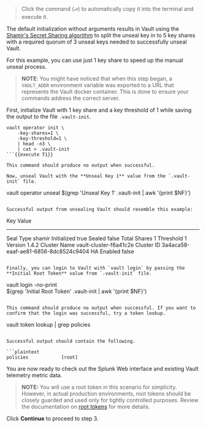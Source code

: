 > Click the command (`⮐`) to automatically copy it into the terminal and execute it.

The default initialization without arguments results in Vault using the [Shamir's Secret Sharing algorithm](https://en.wikipedia.org/wiki/Shamir%27s_Secret_Sharing) to split the unseal key in to 5 key shares with a required quorum of 3 unseal keys needed to successfully unseal Vault.

For this example, you can use just 1 key share to speed up the manual unseal process.

> **NOTE**: You might have noticed that when this step began, a `VAULT_ADDR` environment variable was exported to a URL that represents the Vault docker container. This is done to ensure your commands address the correct server.

First, initialize Vault with 1 key share and a key threshold of 1 while saving the output to the file `.vault-init`.

```
vault operator init \
    -key-shares=1 \
    -key-threshold=1 \
    | head -n3 \
    | cat > .vault-init
```{{execute T1}}

This command should produce no output when successful.

Now, unseal Vault with the **Unseal Key 1** value from the `.vault-init` file.

```
vault operator unseal $(grep 'Unseal Key 1'  .vault-init | awk '{print $NF}')
```{{execute T1}}

Successful output from unsealing Vault should resemble this example:

```
Key             Value
---             -----
Seal Type       shamir
Initialized     true
Sealed          false
Total Shares    1
Threshold       1
Version         1.4.2
Cluster Name    vault-cluster-f6a41c2e
Cluster ID      3a4aca58-eaaf-ae81-6856-8dc8524c9404
HA Enabled      false
```

Finally, you can login to Vault with `vault login` by passing the **Initial Root Token** value from `.vault-init` file.

```
vault login -no-print \
$(grep 'Initial Root Token' .vault-init | awk '{print $NF}')
```{{execute T1}}

This command should produce no output when successful. If you want to confirm that the login was successful, try a token lookup.

```
vault token lookup | grep policies
```{{execute T1}}

Successful output should contain the following.

```plaintext
policies            [root]
```

You are now ready to check out the Splunk Web interface and existing Vault telemetry metric data.

> **NOTE:** You will use a root token in this scenario for simplicity. However, in actual production environments, root tokens should be closely guarded and used only for tightly controlled purposes. Review the documentation on [root tokens](https://www.vaultproject.io/docs/concepts/tokens#root-tokens) for more details.

Click **Continue** to proceed to step 3.
